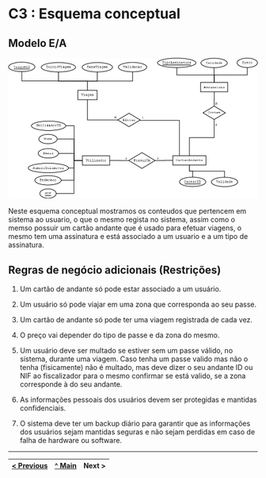 # C3 : Esquema conceptual
## **Modelo E/A**

 ![Esquema Conceptual](/doc/REI/imagens/Esquema_Conceptual.png)

 Neste esquema conceptual mostramos os conteudos que pertencem em sistema ao usuario, o que o mesmo regista no sistema, assim como o memso possuir um cartão andante que é usado para efetuar viagens, o mesmo tem uma assinatura e está associado a um usuario e a um tipo de assinatura.
 
## **Regras de negócio adicionais (Restrições)**

1. Um cartão de andante só pode estar associado a um usuário.

2. Um usuário só pode viajar em uma zona que corresponda ao seu passe.

3. Um cartão de andante só pode ter uma viagem registrada de cada vez.

4. O preço vai depender do tipo de passe e da zona do mesmo.

5. Um usuário deve ser multado se estiver sem um passe válido, no sistema, durante uma viagem. Caso tenha um passe valido mas não o tenha (fisicamente) não é multado, mas deve dizer o seu andante ID ou NIF ao fiscalizador para o mesmo confirmar se está valido, se a zona corresponde à do seu andante.

6. As informações pessoais dos usuários devem ser protegidas e mantidas confidenciais.

7. O sistema deve ter um backup diário para garantir que as informações dos usuários sejam mantidas seguras e não sejam perdidas em caso de falha de hardware ou software.


---
   
[< Previous](rei02.md) | [^ Main](https://github.com/a041326/TCM22-SIBD-G01/blob/main/README.md) |  Next >
:--- | :---: | ---: 